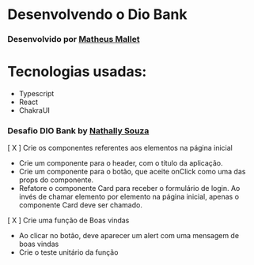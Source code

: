 # Desenvolvendo o Dio Bank

### Desenvolvido por [Matheus Mallet](https://github.com/mallet-zn)

# Tecnologias usadas:
- Typescript
- React
- ChakraUI

### Desafio DIO Bank by [Nathally Souza](https://github.com/nathsouzadev)

[ X ] Crie os componentes referentes aos elementos na página inicial

- Crie um componente para o header, com o título da aplicação.
- Crie um componente para o botão, que aceite onClick como uma das props do componente.
- Refatore o componente Card para receber o formulário de login. Ao invés de chamar elemento por elemento na página inicial, apenas o componente Card deve ser chamado.

[ X ] Crie uma função de Boas vindas

- Ao clicar no botão, deve aparecer um alert com uma mensagem de boas vindas
- Crie o teste unitário da função